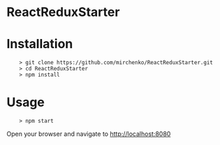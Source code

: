 # ReactReduxStarter
# Installation

```
    > git clone https://github.com/mirchenko/ReactReduxStarter.git
    > cd ReactReduxStarter
    > npm install
```

# Usage

```
    > npm start
```
Open your browser and navigate to [http://localhost:8080](http://localhost:8080)




